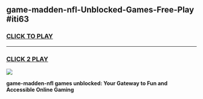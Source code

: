 
## game-madden-nfl-Unblocked-Games-Free-Play #iti63
<h3>
<a href="https://us.freeplayer.one?title=game-madden-nfl&ref=9M">CLICK TO PLAY</a></h3>
<hr>

<h3>
<a href="https://us.freeplayer.one?title=game-madden-nfl&ref=9M">CLICK 2 PLAY</a>
  
</h3>

<a href="https://us.freeplayer.one?title=game-madden-nfl&ref=9M"><img src="https://clearcache.store/games.png"></a>


**game-madden-nfl games unblocked: Your Gateway to Fun and Accessible Online Gaming**
